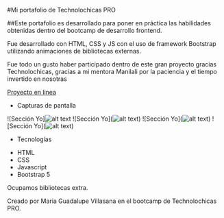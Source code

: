 #Mi portafolio de Technolochicas PRO

##Este portafolio es desarrollado para poner en práctica las habilidades obtenidas dentro del bootcamp de desarrollo frontend.

Fue desarrollado con HTML, CSS y JS con el uso de framework Bootstrap utilizando animaciones de bibliotecas externas.

Fue todo un gusto haber participado dentro de este gran proyecto gracias Technolochicas, gracias a mi mentora Manilali por la paciencia y el tiempo invertido en nosotras

[Proyecto en linea](https://miportafoliovillasanasalgadom.netlify.app/)

- Capturas de pantalla

![Sección Yo]![alt text](image-6.png)
![Sección Yo](![alt text](image-1.png))
![Sección Yo](![alt text](image-2.png))
![Sección Yo](![alt text](image-4.png))


- Tecnologías

* HTML
* CSS
* Javascript
* Bootstrap 5

Ocupamos bibliotecas extra.

Creado por Maria Guadalupe Villasana en el bootcamp de Technolochicas PRO.